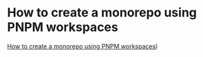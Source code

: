 # How to create a monorepo using PNPM workspaces

[How to create a monorepo using PNPM workspaces](https://medium.com/p/bdefa94a7869/edit))